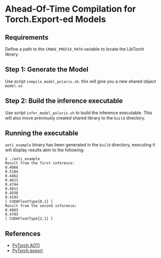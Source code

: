 #  Ahead-Of-Time Compilation for Torch.Export-ed Models

## Requirements
Define a path to the `CMAKE_PREFIX_PATH` variable to locate the LibTorch library. 

## Step 1: Generate the Model
Use script `compile_model_polaris.sh`. this will give you a new shared object `model.so`

## Step 2: Build the inference executable
Use script `infer_model_polaris.sh` to build the inference executable. This will also move previously created shared library to the `build` directory.

## Running the executable
`aoti_example` binary has been generated in the `build` directory, executing it will display results akin to the following:

```
$ ./aoti_example
Result from the first inference:
0.4866
0.5184
0.4462
0.4611
0.4744
0.4811
0.4938
0.4193
[ CUDAFloatType{8,1} ]
Result from the second inference:
0.4883
0.4703
[ CUDAFloatType{2,1} ]
```

## References
- [PyTorch AOTI](https://pytorch.org/docs/main/torch.compiler_aot_inductor.html)
- [PyTorch export](https://pytorch.org/docs/main/export.html#torch-export)
